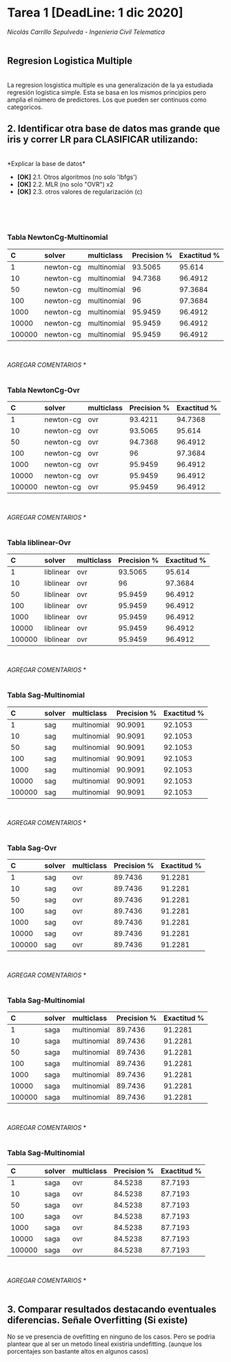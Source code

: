 # Tarea 1  **[DeadLine: 1 dic 2020]**
*Nicolás Carrillo Sepulveda - Ingenieria Civil Telematica*
<br><br>
## Regresion Logistica Multiple
<br>
La regresion losgistica multiple es una generalización de la ya estudiada regresión logística simple. Esta se basa en los mismos principios pero amplia el número de predictores. Los que pueden ser continuos como categoricos.








## 2. Identificar otra base de datos mas grande que iris y correr LR para CLASIFICAR utilizando:
<br>
 *Explicar la base de datos*  
<BR>

- **[OK]** 2.1. Otros algoritmos (no solo 'lbfgs')  
- **[OK]** 2.2. MLR  (no solo "OVR") x2             
- **[OK]** 2.3. otros valores de regularización (c) 

<br><br><br>

### **Tabla NewtonCg-Multinomial**
| **C** | **solver** | **multiclass**   |  **Precision %** | **Exactitud %** | 
| :------- | :------- | :------- | :------- | :------- |
|      1 | newton-cg | multinomial   |      93.5065 |      95.614  |
|     10 | newton-cg | multinomial   |      94.7368 |      96.4912 |
|     50 | newton-cg | multinomial   |      96      |      97.3684 |
|    100 | newton-cg | multinomial   |      96      |      97.3684 |
|   1000 | newton-cg | multinomial   |      95.9459 |      96.4912 |
|  10000 | newton-cg | multinomial   |      95.9459 |      96.4912 |
| 100000 | newton-cg | multinomial   |      95.9459 |      96.4912 |
<br>

*AGREGAR COMENTARIOS* *
<br><br>

### **Tabla NewtonCg-Ovr** 
| **C** | **solver** | **multiclass**   |  **Precision %** | **Exactitud %** |
| :------- | :------- | :------- | :------- | :------- |
|      1 | newton-cg | ovr           |      93.4211 |      94.7368 |
|     10 | newton-cg | ovr           |      93.5065 |      95.614  |
|     50 | newton-cg | ovr           |      94.7368 |      96.4912 |
|    100 | newton-cg | ovr           |      96      |      97.3684 |
|   1000 | newton-cg | ovr           |      95.9459 |      96.4912 |
|  10000 | newton-cg | ovr           |      95.9459 |      96.4912 |
| 100000 | newton-cg | ovr           |      95.9459 |      96.4912 |
<br>

*AGREGAR COMENTARIOS* *
<br><br>

### **Tabla liblinear-Ovr** 
| **C** | **solver** | **multiclass**   |  **Precision %** | **Exactitud %** |
| :------- | :------- | :------- | :------- | :------- |
|      1 | liblinear | ovr           |      93.5065 |      95.614  |
|     10 | liblinear | ovr           |      96      |      97.3684 |
|     50 | liblinear | ovr           |      95.9459 |      96.4912 |
|    100 | liblinear | ovr           |      95.9459 |      96.4912 |
|   1000 | liblinear | ovr           |      95.9459 |      96.4912 |
|  10000 | liblinear | ovr           |      95.9459 |      96.4912 |
| 100000 | liblinear | ovr           |      95.9459 |      96.4912 |
<br>

*AGREGAR COMENTARIOS* *
<br><br>


### **Tabla Sag-Multinomial**
| **C** | **solver** | **multiclass**   |  **Precision %** | **Exactitud %** |
| :------- | :------- | :------- | :------- | :------- |
|      1 | sag       | multinomial   |      90.9091 |      92.1053 |
|     10 | sag       | multinomial   |      90.9091 |      92.1053 |
|     50 | sag       | multinomial   |      90.9091 |      92.1053 |
|    100 | sag       | multinomial   |      90.9091 |      92.1053 |
|   1000 | sag       | multinomial   |      90.9091 |      92.1053 |
|  10000 | sag       | multinomial   |      90.9091 |      92.1053 |
| 100000 | sag       | multinomial   |      90.9091 |      92.1053 |
<br>

*AGREGAR COMENTARIOS* *
<br><br>


### **Tabla Sag-Ovr**
| **C** | **solver** | **multiclass**   |  **Precision %** | **Exactitud %** |
| :------- | :------- | :------- | :------- | :------- |
|      1 | sag       | ovr           |      89.7436 |      91.2281 |
|     10 | sag       | ovr           |      89.7436 |      91.2281 |
|     50 | sag       | ovr           |      89.7436 |      91.2281 |
|    100 | sag       | ovr           |      89.7436 |      91.2281 |
|   1000 | sag       | ovr           |      89.7436 |      91.2281 |
|  10000 | sag       | ovr           |      89.7436 |      91.2281 |
| 100000 | sag       | ovr           |      89.7436 |      91.2281 |
<br>

*AGREGAR COMENTARIOS* *
<br><br>


### **Tabla Sag-Multinomial**
| **C** | **solver** | **multiclass**   |  **Precision %** | **Exactitud %** |
| :------- | :------- | :------- | :------- | :------- |
|      1 | saga      | multinomial   |      89.7436 |      91.2281 |
|     10 | saga      | multinomial   |      89.7436 |      91.2281 |
|     50 | saga      | multinomial   |      89.7436 |      91.2281 |
|    100 | saga      | multinomial   |      89.7436 |      91.2281 |
|   1000 | saga      | multinomial   |      89.7436 |      91.2281 |
|  10000 | saga      | multinomial   |      89.7436 |      91.2281 |
| 100000 | saga      | multinomial   |      89.7436 |      91.2281 |
<br>

*AGREGAR COMENTARIOS* *
<br><br>


### **Tabla Sag-Multinomial**
| **C** | **solver** | **multiclass**   |  **Precision %** | **Exactitud %** |
| :------- | :------- | :------- | :------- | :------- |
|      1 | saga      | ovr           |      84.5238 |      87.7193 |
|     10 | saga      | ovr           |      84.5238 |      87.7193 |
|     50 | saga      | ovr           |      84.5238 |      87.7193 |
|    100 | saga      | ovr           |      84.5238 |      87.7193 |
|   1000 | saga      | ovr           |      84.5238 |      87.7193 |
|  10000 | saga      | ovr           |      84.5238 |      87.7193 |
| 100000 | saga      | ovr           |      84.5238 |      87.7193 |
<br>

 *AGREGAR COMENTARIOS* *
<br><br>

## 3. Comparar resultados destacando eventuales diferencias. Señale Overfitting (Si existe)

No se ve presencia de ovefitting en ninguno de los casos. Pero se podria plantear que al ser un metodo lineal existiria undefitting. (aunque los porcentajes son bastante altos en algunos casos)
